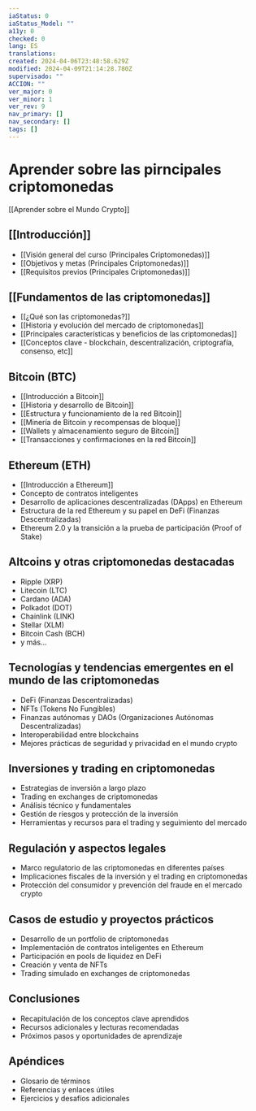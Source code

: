 ```yaml
---
iaStatus: 0
iaStatus_Model: ""
a11y: 0
checked: 0
lang: ES
translations: 
created: 2024-04-06T23:48:58.629Z
modified: 2024-04-09T21:14:28.780Z
supervisado: ""
ACCION: ""
ver_major: 0
ver_minor: 1
ver_rev: 9
nav_primary: []
nav_secondary: []
tags: []
---
```

# Aprender sobre las pirncipales criptomonedas

[[Aprender sobre el Mundo Crypto]]

## [[Introducción]]
- [[Visión general del curso (Principales Criptomonedas)]]
- [[Objetivos y metas (Principales Criptomonedas)]]
- [[Requisitos previos (Principales Criptomonedas)]]

## [[Fundamentos de las criptomonedas]]
- [[¿Qué son las criptomonedas?]]
- [[Historia y evolución del mercado de criptomonedas]]
- [[Principales características y beneficios de las criptomonedas]]
- [[Conceptos clave - blockchain, descentralización, criptografía, consenso, etc]]

## Bitcoin (BTC)
- [[Introducción a Bitcoin]]
- [[Historia y desarrollo de Bitcoin]]
- [[Estructura y funcionamiento de la red Bitcoin]]
- [[Minería de Bitcoin y recompensas de bloque]]
- [[Wallets y almacenamiento seguro de Bitcoin]]
- [[Transacciones y confirmaciones en la red Bitcoin]]

## Ethereum (ETH)
- [[Introducción a Ethereum]]
- Concepto de contratos inteligentes
- Desarrollo de aplicaciones descentralizadas (DApps) en Ethereum
- Estructura de la red Ethereum y su papel en DeFi (Finanzas Descentralizadas)
- Ethereum 2.0 y la transición a la prueba de participación (Proof of Stake)

## Altcoins y otras criptomonedas destacadas
- Ripple (XRP)
- Litecoin (LTC)
- Cardano (ADA)
- Polkadot (DOT)
- Chainlink (LINK)
- Stellar (XLM)
- Bitcoin Cash (BCH)
- y más...

## Tecnologías y tendencias emergentes en el mundo de las criptomonedas
- DeFi (Finanzas Descentralizadas)
- NFTs (Tokens No Fungibles)
- Finanzas autónomas y DAOs (Organizaciones Autónomas Descentralizadas)
- Interoperabilidad entre blockchains
- Mejores prácticas de seguridad y privacidad en el mundo crypto

## Inversiones y trading en criptomonedas
- Estrategias de inversión a largo plazo
- Trading en exchanges de criptomonedas
- Análisis técnico y fundamentales
- Gestión de riesgos y protección de la inversión
- Herramientas y recursos para el trading y seguimiento del mercado

## Regulación y aspectos legales
- Marco regulatorio de las criptomonedas en diferentes países
- Implicaciones fiscales de la inversión y el trading en criptomonedas
- Protección del consumidor y prevención del fraude en el mercado crypto

## Casos de estudio y proyectos prácticos
- Desarrollo de un portfolio de criptomonedas
- Implementación de contratos inteligentes en Ethereum
- Participación en pools de liquidez en DeFi
- Creación y venta de NFTs
- Trading simulado en exchanges de criptomonedas

## Conclusiones
- Recapitulación de los conceptos clave aprendidos
- Recursos adicionales y lecturas recomendadas
- Próximos pasos y oportunidades de aprendizaje

## Apéndices
- Glosario de términos
- Referencias y enlaces útiles
- Ejercicios y desafíos adicionales

